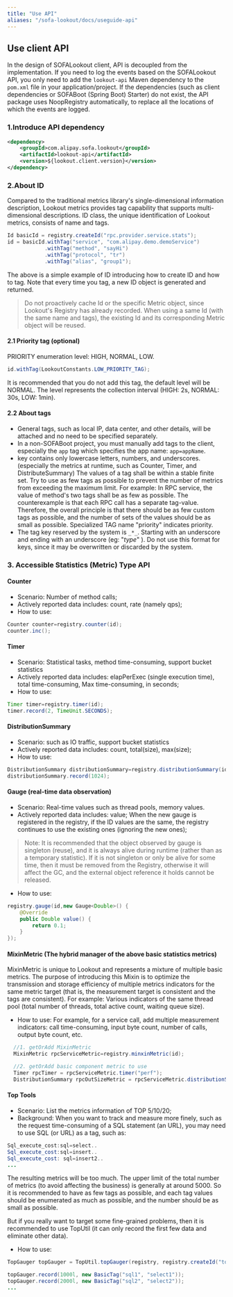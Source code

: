 ```yaml
---
title: "Use API"
aliases: "/sofa-lookout/docs/useguide-api"
---
```


## Use client API

In the design of SOFALookout client, API is decoupled from the implementation. If you need to log the events based on the SOFALookout API, you only need to add the `lookout-api` Maven dependency to the `pom.xml` file in your application/project. If the dependencies (such as client dependencies or SOFABoot (Spring Boot) Starter) do not exist, the API package uses NoopRegistry automatically, to replace all the locations of which the events are logged.

### 1.Introduce API dependency

```xml
<dependency>
    <groupId>com.alipay.sofa.lookout</groupId>
    <artifactId>lookout-api</artifactId>
    <version>${lookout.client.version}</version>
</dependency>
```

### 2.About ID

Compared to the traditional metrics library's single-dimensional information description, Lookout metrics provides tag capability that supports multi-dimensional descriptions. ID class, the unique identification of Lookout metrics, consists of name and tags.

```java
Id basicId = registry.createId("rpc.provider.service.stats");
id = basicId.withTag("service", "com.alipay.demo.demoService")
            .withTag("method", "sayHi")
            .withTag("protocol", "tr")
            .withTag("alias", "group1");
```

The above is a simple example of ID introducing how to create ID and how to tag. Note that every time you tag, a new ID object is generated and returned.

> Do not proactively cache Id or the specific Metric object, since Lookout's Registry has already recorded. When using a same Id (with the same name and tags), the existing Id and its corresponding Metric object will be reused.

#### 2.1 Priority tag (optional)

PRIORITY enumeration level: HIGH, NORMAL, LOW.

```java
id.withTag(LookoutConstants.LOW_PRIORITY_TAG);
```
It is recommended that you do not add this tag, the default level will be NORMAL. The level represents the collection interval (HIGH: 2s, NORMAL: 30s, LOW: 1min).

#### 2.2 About tags

- General tags, such as local IP, data center, and other details, will be attached and no need to be specified separately.
- In a non-SOFABoot project, you must manually add tags to the client, especially the `app` tag which specifies the app name:  `app=appName`.
- key contains only lowercase letters, numbers, and underscores.
(especially the metrics at runtime, such as Counter, Timer, and DistributeSummary) The values ​​of a tag shall be within a stable finite set. Try to use as few tags as possible to prevent the number of metrics from exceeding the maximum limit. For example: In RPC service, the value of method's two tags shall be as few as possible.
The counterexample is that each RPC call has a separate tag-value. Therefore, the overall principle is that there should be as few custom tags as possible, and the number of sets of the values ​​should be as small as possible.
Specialized TAG name "priority" indicates priority.
- The tag key reserved by the system is `_*_`. Starting with an underscore and ending with an underscore (eg: "_type_" ). Do not use this format for keys, since it may be overwritten or discarded by the system.

### 3. Accessible Statistics (Metric) Type API

#### Counter
- Scenario: Number of method calls;
- Actively reported data includes: count, rate (namely qps);
- How to use:

```java
Counter counter=registry.counter(id);
counter.inc();
```

#### Timer
- Scenario: Statistical tasks, method time-consuming, support bucket statistics
- Actively reported data includes: elapPerExec (single execution time), total time-consuming, Max time-consuming, in seconds;
- How to use:

```java
Timer timer=registry.timer(id);
timer.record(2, TimeUnit.SECONDS);
```

#### DistributionSummary
- Scenario: such as IO traffic, support bucket statistics
- Actively reported data includes: count, total(size), max(size);
- How to use:

```java
DistributionSummary distributionSummary=registry.distributionSummary(id);
distributionSummary.record(1024);
```

#### Gauge (real-time data observation)
- Scenario: Real-time values ​​such as thread pools, memory values.
- Actively reported data includes: value;
When the new gauge is registered in the registry, if the ID values ​​are the same, the registry continues to use the existing ones (ignoring the new ones);

> Note: It is recommended that the object observed by gauge is singleton (reuse), and it is always alive during runtime (rather than as a temporary statistic). If it is not singleton or only be alive for some time, then it must be removed from the Registry, otherwise it will affect the GC, and the external object reference it holds cannot be released.

- How to use:

```Java
registry.gauge(id,new Gauge<Double>() {
    @Override
    public Double value() {
        return 0.1;
    }
});
```

#### MixinMetric (The hybrid manager of the above basic statistics metrics)

MixinMetric is unique to Lookout and represents a mixture of multiple basic metrics. The purpose of introducing this Mixin is to optimize the transmission and storage efficiency of multiple metrics indicators for the same metric target (that is, the measurement target is consistent and the tags are consistent). For example: Various indicators of the same thread pool (total number of threads, total active count, waiting queue size).

- How to use: For example, for a service call, add multiple measurement indicators: call time-consuming, input byte count, number of calls, output byte count, etc.

```Java
  //1. getOrAdd MixinMetric
  MixinMetric rpcServiceMetric=registry.minxinMetric(id);

  //2. getOrAdd basic component metric to use
  Timer rpcTimer = rpcServiceMetric.timer("perf");
  DistributionSummary rpcOutSizeMetric = rpcServiceMetric.distributionSummary("inputSize");
```

#### Top Tools

- Scenario: List the metrics information of TOP 5/10/20;
- Background: When you want to track and measure more finely, such as the request time-consuming of a SQL statement (an URL), you may need to use SQL (or URL) as a tag, such as:

```Java
Sql_execute_cost:sql=select..
Sql_execute_cost:sql=insert..
Sql_execute_cost: sql=insert2..
...
```

The resulting metrics will be too much. The upper limit of the total number of metrics (to avoid affecting the business) is generally at around 5000. So it is recommended to have as few tags as possible, and each tag values ​​should be enumerated as much as possible, and the number should be as small as possible.

But if you really want to target some fine-grained problems, then it is recommended to use TopUtil (it can only record the first few data and eliminate other data).

- How to use:

```Java
TopGauger topGauger = TopUtil.topGauger(registry, registry.createId("top5sql"), 5);

topGauger.record(1000l, new BasicTag("sql1", "select1"));
topGauger.record(2000l, new BasicTag("sql2", "select2"));
...
```
